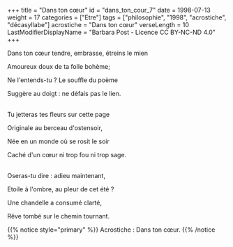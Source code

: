 +++
title = "Dans ton cœur"
id = "dans_ton_cour_7"
date = 1998-07-13
weight = 17
categories = ["Etre"]
tags = ["philosophie", "1998", "acrostiche", "décasyllabe"]
acrostiche = "Dans ton cœur"
verseLength = 10
LastModifierDisplayName = "Barbara Post - Licence CC BY-NC-ND 4.0"
+++

Dans ton cœur tendre, embrasse, étreins le mien

Amoureux doux de ta folle bohème;

Ne l'entends-tu ? Le souffle du poème

Suggère au doigt : ne défais pas le lien.

 \
Tu jetteras tes fleurs sur cette page

Originale au berceau d'ostensoir,

Née en un monde où se rosit le soir

Caché d'un cœur ni trop fou ni trop sage.

 \
Oseras-tu dire : adieu maintenant,

Etoile à l'ombre, au pleur de cet été ?

Une chandelle a consumé clarté,

Rêve tombé sur le chemin tournant.

{{% notice style="primary" %}}
Acrostiche : Dans ton cœur.
{{% /notice %}}
